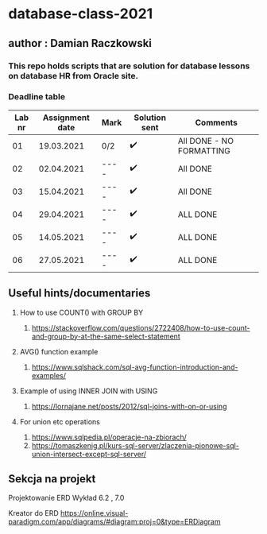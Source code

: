 # database-class-2021
## author : Damian Raczkowski
### This repo holds scripts that are solution for database lessons on database HR from Oracle site.
### Deadline table
|Lab nr| Assignment date  | Mark | Solution sent | Comments |
| ---- | ---------------  | ---- | ------------- | -------- |
|  01  | 19.03.2021 | 0/2 | ✔️  | All DONE - NO FORMATTING |
|  02  | 02.04.2021 | ----| ✔️ |All DONE  |
|  03  | 15.04.2021 | ----| ✔️ |All DONE|
|  04  | 29.04.2021 | ----| ✔️ |ALL DONE|
|  05  | 14.05.2021 | ----| ✔️|ALL DONE|
|  06  | 27.05.2021 | ----| ✔️|ALL DONE|
## Useful hints/documentaries

1. How to use COUNT() with GROUP BY
     1. https://stackoverflow.com/questions/2722408/how-to-use-count-and-group-by-at-the-same-select-statement

2. AVG() function example
     1. https://www.sqlshack.com/sql-avg-function-introduction-and-examples/    
3. Example of using INNER JOIN with USING
     1. https://lornajane.net/posts/2012/sql-joins-with-on-or-using
4. For union etc operations
     1. https://www.sqlpedia.pl/operacje-na-zbiorach/
     2. https://tomaszkenig.pl/kurs-sql-server/zlaczenia-pionowe-sql-union-intersect-except-sql-server/
## Sekcja na projekt
Projektowanie ERD
Wykład 6.2 , 7.0

Kreator do ERD 
https://online.visual-paradigm.com/app/diagrams/#diagram:proj=0&type=ERDiagram
